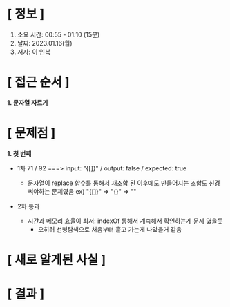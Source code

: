 # **[ 정보 ]**
1. 소요 시간: 00:55 - 01:10 (15분)
2. 날짜: 2023.01.16(월)
3. 저자: 이 인복

# **[ 접근 순서 ]**
**1. 문자열 자르기**

# **[ 문제점 ]**
**1. 첫 번쨰**
- 1차 71 / 92 ===> input: "{[]}" / output: false / expected: true
    - 문자열이 replace 함수를 통해서 재조합 된 이후에도 만들어지는 조합도 신경 써야하는 문제였음
      ex) "{[]}" => "{}" => ""
      
- 2차 통과
    - 시간과 메모리 효율이 최저: indexOf 통해서 계속해서 확인하는게 문제 였을듯
        - 오히려 선형탐색으로 처음부터 훝고 가는게 나았을거 같음
    
# **[ 새로 알게된 사실 ]**


# **[ 결과 ]**


         
